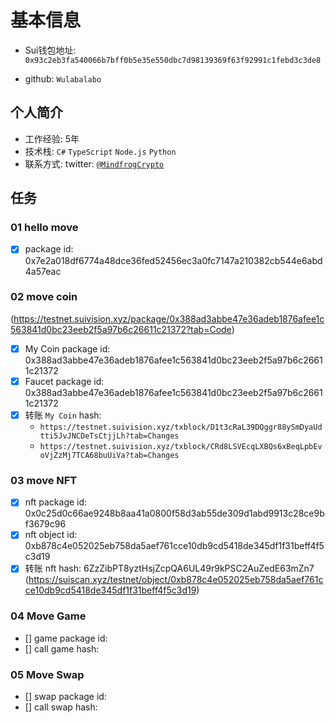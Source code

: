 # 基本信息

- Sui钱包地址: `0x93c2eb3fa540066b7bff0b5e35e550dbc7d98139369f63f92991c1febd3c3de8`

- github: `Wulabalabo`

## 个人简介

- 工作经验: 5年
- 技术栈: `C#` `TypeScript` `Node.js` `Python`
- 联系方式: twitter: [`@MindfrogCrypto`](https://twitter.com/MindfrogCrypto)

## 任务

### 01 hello move

- [x] package id: 0x7e2a018df6774a48dce36fed52456ec3a0fc7147a210382cb544e6abd4a57eac

### 02 move coin
(https://testnet.suivision.xyz/package/0x388ad3abbe47e36adeb1876afee1c563841d0bc23eeb2f5a97b6c26611c21372?tab=Code)
- [x] My Coin package id: 0x388ad3abbe47e36adeb1876afee1c563841d0bc23eeb2f5a97b6c26611c21372
- [x] Faucet package id: 0x388ad3abbe47e36adeb1876afee1c563841d0bc23eeb2f5a97b6c26611c21372
- [x] 转账 `My Coin` hash: 
    - `https://testnet.suivision.xyz/txblock/D1t3cRaL39DQggr88ySmDyaUdtti5JvJNCDeTsCtjjLh?tab=Changes`
    - `https://testnet.suivision.xyz/txblock/CRd8LSVEcqLXBQs6xBeqLpbEvoVjZzMj7TCA68buUiVa?tab=Changes`

### 03 move NFT

- [x] nft package id: 0x0c25d0c66ae9248b8aa41a0800f58d3ab55de309d1abd9913c28ce9bf3679c96
- [x] nft object id: 0xb878c4e052025eb758da5aef761cce10db9cd5418de345df1f31beff4f5c3d19
- [x] 转账 nft hash: 6ZzZibPT8yztHsjZcpQA6UL49r9kPSC2AuZedE63mZn7
(https://suiscan.xyz/testnet/object/0xb878c4e052025eb758da5aef761cce10db9cd5418de345df1f31beff4f5c3d19)

### 04 Move Game

- [] game package id: 
- [] call game hash: 

### 05 Move Swap

- [] swap package id: 
- [] call swap hash: 
